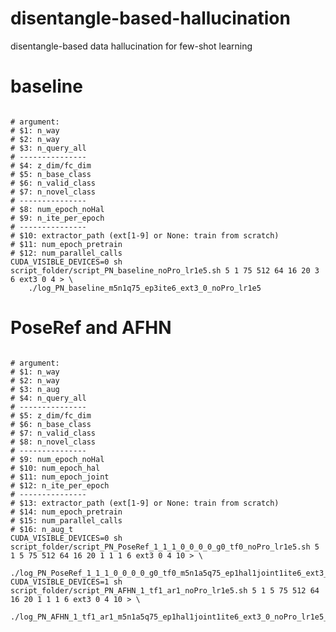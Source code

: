 # disentangle-based-hallucination
disentangle-based data hallucination for few-shot learning

# baseline
<pre><code>
# argument:
# $1: n_way
# $2: n_way
# $3: n_query_all
# ---------------
# $4: z_dim/fc_dim
# $5: n_base_class
# $6: n_valid_class
# $7: n_novel_class
# ---------------
# $8: num_epoch_noHal
# $9: n_ite_per_epoch
# ---------------
# $10: extractor_path (ext[1-9] or None: train from scratch)
# $11: num_epoch_pretrain
# $12: num_parallel_calls
CUDA_VISIBLE_DEVICES=0 sh script_folder/script_PN_baseline_noPro_lr1e5.sh 5 1 75 512 64 16 20 3 6 ext3 0 4 > \
    ./log_PN_baseline_m5n1q75_ep3ite6_ext3_0_noPro_lr1e5
</code></pre>

# PoseRef and AFHN
<pre><code>
# argument:
# $1: n_way
# $2: n_way
# $3: n_aug
# $4: n_query_all
# ---------------
# $5: z_dim/fc_dim
# $6: n_base_class
# $7: n_valid_class
# $8: n_novel_class
# ---------------
# $9: num_epoch_noHal
# $10: num_epoch_hal
# $11: num_epoch_joint
# $12: n_ite_per_epoch
# ---------------
# $13: extractor_path (ext[1-9] or None: train from scratch)
# $14: num_epoch_pretrain
# $15: num_parallel_calls
# $16: n_aug_t
CUDA_VISIBLE_DEVICES=0 sh script_folder/script_PN_PoseRef_1_1_1_0_0_0_0_g0_tf0_noPro_lr1e5.sh 5 1 5 75 512 64 16 20 1 1 1 6 ext3 0 4 10 > \
    ./log_PN_PoseRef_1_1_1_0_0_0_0_g0_tf0_m5n1a5q75_ep1hal1joint1ite6_ext3_0_noPro_lr1e5_testAug10
CUDA_VISIBLE_DEVICES=1 sh script_folder/script_PN_AFHN_1_tf1_ar1_noPro_lr1e5.sh 5 1 5 75 512 64 16 20 1 1 1 6 ext3 0 4 10 > \
    ./log_PN_AFHN_1_tf1_ar1_m5n1a5q75_ep1hal1joint1ite6_ext3_0_noPro_lr1e5_testAug10
</code></pre>